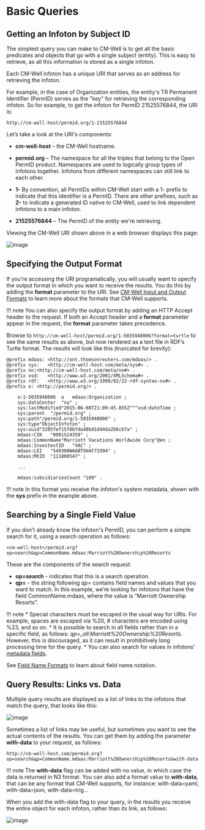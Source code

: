 # Basic Queries

<a name="hdr1"></a>
## Getting an Infoton by Subject ID
The simplest query you can make to CM-Well is to get all the basic predicates and objects that go with a single subject (entity). This is easy to retrieve, as all this information is stored as a single infoton.

Each CM-Well infoton has a unique URI that serves as an address for retrieving the infoton.

For example, in the case of Organization entities, the entity's TR Permanent Identifier (PermID) serves as the "key" for retrieving the corresponding infoton. So for example, to get the infoton for PermID 21525576844, the URI is:

```http://cm-well-host/permid.org/1-21525576844```

Let’s take a look at the URI's components:

-	**cm-well-host** – the CM-Well hostname.  
-	**permid.org** – The namespace for all the triples that belong to the Open PermID product. Namespaces are used to logically group types of infotons together. Infotons from different namespaces can still link to each other.
-	**1-** By convention, all PermIDs within CM-Well start with a 1- prefix to indicate that this identifier is a PermID.  There are other prefixes, such as **2-** to indicate a generated ID native to CM-Well, used to link dependent infotons to a main infoton.
	
-	**21525576844** – The PermID of the entity we're retrieving.  

Viewing the CM-Well URI shown above in a web browser displays this page:
   
![image](../_Images/new-ui-single-infoton.png)

<a name="hdr2"></a>
## Specifying the Output Format
If you're accessing the URI programatically, you will usually want to specify the output format in which you want to receive the results. You do this by adding the **format** parameter to the URI. See [CM-Well Input and Output Formats](../APIReference/UsageTopics/API.InputAndOutputFormats.md) to learn more about the formats that CM-Well supports.

!!! note
	You can also specify the output format by adding an HTTP Accept header to the request. If both an Accept header and a **format** parameter appear in the request, the **format** parameter takes precedence.

Browse to ```http://cm-well-host/permid.org/1-5035948006?format=turtle```  to see the same results as above, but now rendered as a text file in RDF’s Turtle format.  The results will look like this (truncated for brevity): 

    @prefix mdaas: <http://ont.thomsonreuters.com/mdaas/> .
    @prefix sys:   <http://cm-well-host.com/meta/sys#> .
    @prefix nn:<http://cm-well-host.com/meta/nn#> .
    @prefix xsd:   <http://www.w3.org/2001/XMLSchema#> .
    @prefix rdf:   <http://www.w3.org/1999/02/22-rdf-syntax-ns#> .
    @prefix o: <http://permid.org/> .
    
    	o:1-5035948006  a   mdaas:Organization ;
    	sys:dataCenter  "na" ;
    	sys:lastModified"2015-06-08T21:09:45.855Z"^^xsd:dateTime ;
    	sys:parent  "/permid.org" ;
    	sys:path"/permid.org/1-5035948006" ;
    	sys:type"ObjectInfoton" ;
    	sys:uuid"3205fef15f8bfda48bd1d44da2b6cb7a" ;
    	mdaas:CIK   "0001524358" ;
    	mdaas:CommonName"Marriott Vacations Worldwide Corp"@en ;
    	mdaas:InvestextID   "VAC" ;
    	mdaas:LEI   "549300WA6BT5H4F7IO94" ;
    	mdaas:MXID  "111800547" ;
    
    	...
    
    	mdaas:subsidiariesCount "109" .


!!! note
	In this format you receive the infoton's system metadata, shown with the **sys** prefix in the example above.

<a name="hdr3"></a>
## Searching by a Single Field Value
If you don’t already know the infoton's PermID, you can perform a simple search for it, using a search operation as follows:

```
<cm-well-host>/permid.org?op=search&qp=CommonName.mdaas:Marriott%20Ownership%20Resorts
```

These are the components of the search request:

-	**op=search** - indicates that this is a search operation.
-	**qp=** - the string following qp= contains field names and values that you want to match. In this example, we’re looking for infotons that have the field CommonName.mdaas, where the value is “Marriott Ownership Resorts”.

!!! note
	* Special characters must be escaped in the usual way for URIs. For example, spaces are escaped via %20, # characters are encoded using %23, and so on.
	* It is possible to search in all fields rather than in a specific field, as follows:  *qp=_all:Marriott%20Ownership%20Resorts*. However, this is discouraged, as it can result in prohibitively long processing time for the query.
	* You can also search for values in infotons' [metadata fields](../APIReference/UsageTopics/API.MetadataFields.md).


See [Field Name Formats](../APIReference/UsageTopics/API.FieldNameFormats.md) to learn about field name notation.

<a name="hdr4"></a>
## Query Results: Links vs. Data

Multiple query results are displayed as a list of links to the infotons that match the query, that looks like this:

![image](../_Images/new-ui-list-of-infotons.png)

Sometimes a list of links may be useful, but sometimes you want to see the actual contents of the results. You can get them by adding the parameter **with-data** to your request, as follows:

```
http://cm-well-host.com/permid.org?op=search&qp=CommonName.mdaas:Marriott%20Ownership%20Resorts&with-data
```

!!! note
	The **with-data** flag can be added with no value, in which case the data is returned in N3 format. You can also add a format value to **with-data**, that can be any format that CM-Well supports, for instance: with-data=yaml, with-data=json, with-data=trig...

When you add the with-data flag to your query, in the results you receive the entire object for each infoton, rather than its link, as follows:

![image](../_Images/new-ui-results-with-data.png)

